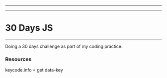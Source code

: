 ****************************************
********************
# 30 Days JS
********************
Doing a 30 days challenge as part of my coding practice.


### Resources
keycode.info = get data-key
